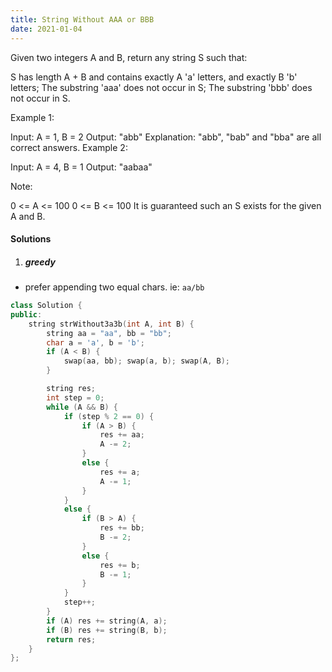 ```yaml
---
title: String Without AAA or BBB
date: 2021-01-04
---
```

Given two integers A and B, return any string S such that:

S has length A + B and contains exactly A 'a' letters, and exactly B 'b' letters;
The substring 'aaa' does not occur in S;
The substring 'bbb' does not occur in S.
 

Example 1:

Input: A = 1, B = 2
Output: "abb"
Explanation: "abb", "bab" and "bba" are all correct answers.
Example 2:

Input: A = 4, B = 1
Output: "aabaa"
 

Note:

0 <= A <= 100
0 <= B <= 100
It is guaranteed such an S exists for the given A and B.

#### Solutions

1. ##### greedy

- prefer appending two equal chars. ie: `aa/bb`

```cpp
class Solution {
public:
    string strWithout3a3b(int A, int B) {
        string aa = "aa", bb = "bb";
        char a = 'a', b = 'b';
        if (A < B) {
            swap(aa, bb); swap(a, b); swap(A, B);
        }

        string res;
        int step = 0;
        while (A && B) {
            if (step % 2 == 0) {
                if (A > B) {
                    res += aa;
                    A -= 2;
                }
                else {
                    res += a;
                    A -= 1;
                }
            }
            else {
                if (B > A) {
                    res += bb;
                    B -= 2;
                }
                else {
                    res += b;
                    B -= 1;
                }
            }
            step++;
        }
        if (A) res += string(A, a);
        if (B) res += string(B, b);
        return res;
    }
};
```